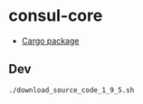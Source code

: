 # consul-core

* [Cargo package](https://crates.io/crates/consul-core)

## Dev

```
./download_source_code_1_9_5.sh
```
